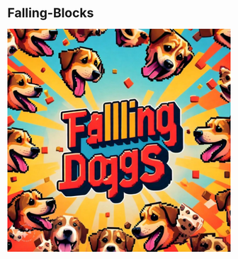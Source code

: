 # Falling-Blocks
 
![banner](https://github.com/Navin82005/TempRepo/blob/main/Falling%20Dogs/fallingdogslogo.png)
